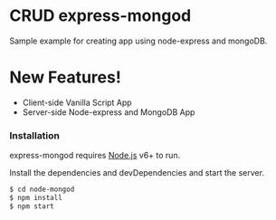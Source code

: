 # CRUD express-mongod

Sample example for creating app using node-express and mongoDB.

# New Features!

  - Client-side Vanilla Script App
  - Server-side Node-express and MongoDB App

### Installation

express-mongod requires [Node.js](https://nodejs.org/) v6+ to run.

Install the dependencies and devDependencies and start the server.

```sh
$ cd node-mongod
$ npm install
$ npm start
```

